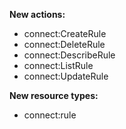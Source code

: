 **New actions:**

- connect:CreateRule
- connect:DeleteRule
- connect:DescribeRule
- connect:ListRule
- connect:UpdateRule

**New resource types:**

- connect:rule
